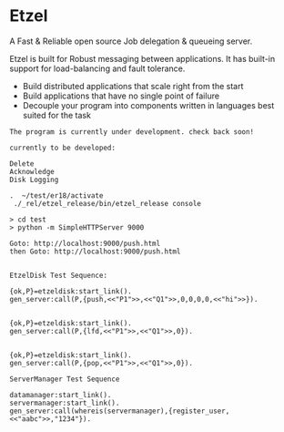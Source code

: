 # Etzel

A Fast & Reliable open source Job delegation & queueing server.

Etzel is built for Robust messaging between applications. It has built-in support for load-balancing and fault tolerance.

- Build distributed applications that scale right from the start
- Build applications that have no single point of failure
- Decouple your program into components written in languages best suited for the task

````
The program is currently under development. check back soon!

currently to be developed:

Delete
Acknowledge
Disk Logging

.  ~/test/er18/activate
 ./_rel/etzel_release/bin/etzel_release console

````


````
> cd test
> python -m SimpleHTTPServer 9000

Goto: http://localhost:9000/push.html 
then Goto: http://localhost:9000/push.html

````


````

EtzelDisk Test Sequence:

{ok,P}=etzeldisk:start_link().
gen_server:call(P,{push,<<"P1">>,<<"Q1">>,0,0,0,0,<<"hi">>}).


{ok,P}=etzeldisk:start_link().
gen_server:call(P,{lfd,<<"P1">>,<<"Q1">>,0}).


{ok,P}=etzeldisk:start_link().
gen_server:call(P,{pop,<<"P1">>,<<"Q1">>,0}).

````

````
ServerManager Test Sequence

datamanager:start_link().
servermanager:start_link().
gen_server:call(whereis(servermanager),{register_user,<<"aabc">>,"1234"}).

````
